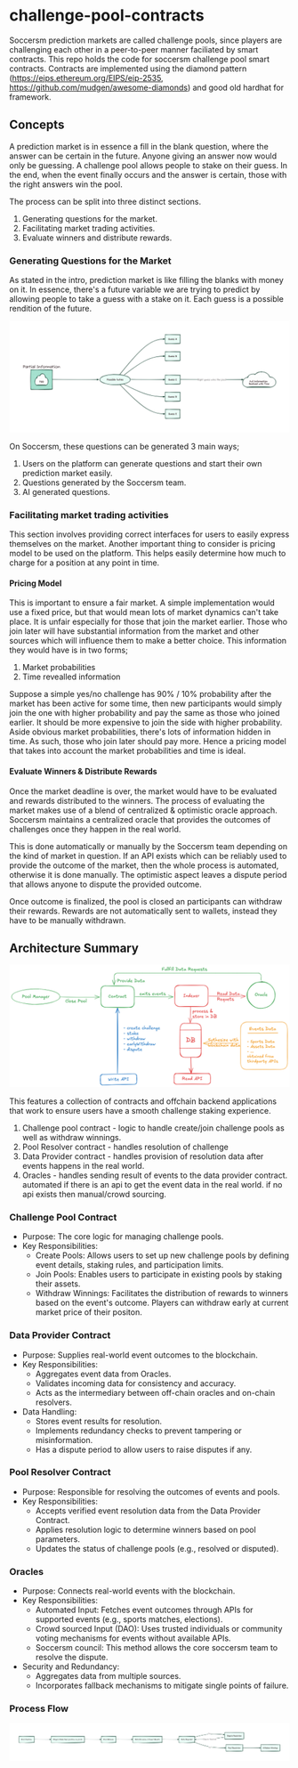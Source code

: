 # challenge-pool-contracts

Soccersm prediction markets are called challenge pools, since players are challenging each other in a peer-to-peer manner faciliated by smart contracts.
This repo holds the code for soccersm challenge pool smart contracts. Contracts are implemented using the diamond pattern (https://eips.ethereum.org/EIPS/eip-2535, https://github.com/mudgen/awesome-diamonds) and good old hardhat for framework.

## Concepts

A prediction market is in essence a fill in the blank question, where the answer can be certain in the future. Anyone giving an answer now would only be guessing. A challenge pool allows people to stake on their guess. In the end, when the event finally occurs and the answer is certain, those with the right answers win the pool.

The process can be split into three distinct sections.

1. Generating questions for the market.
2. Facilitating market trading activities.
3. Evaluate winners and distribute rewards.

### Generating Questions for the Market

As stated in the intro, prediction market is like filling the blanks with money on it. In essence, there's a future variable we are trying to predict by allowing people to take a guess with a stake on it. Each guess is a possible rendition of the future.

![Fill](./assets/guess.png)

On Soccersm, these questions can be generated 3 main ways;

1. Users on the platform can generate questions and start their own prediction market easily.
2. Questions generated by the Soccersm team.
3. AI generated questions.

### Facilitating market trading activities

This section involves providing correct interfaces for users to easily express themselves on the market. Another important thing to consider is pricing model to be used on the platform. This helps easily determine how much to charge for a position at any point in time.

#### Pricing Model

This is important to ensure a fair market. A simple implementation would use a fixed price, but that would mean lots of market dynamics can't take place. It is unfair especially for those that join the market earlier. Those who join later will have substantial information from the market and other sources which will influence them to make a better choice. This information they would have is in two forms;

1. Market probabilities
2. Time revealled information

Suppose a simple yes/no challenge has 90% / 10% probability after the market has been active for some time, then new participants would simply join the one with higher probability and pay the same as those who joined earlier. It should be more expensive to join the side with higher probability.
Aside obvious market probabilities, there's lots of information hidden in time. As such, those who join later should pay more. Hence a pricing model that takes into account the market probabilities and time is ideal.

#### Evaluate Winners & Distribute Rewards

Once the market deadline is over, the market would have to be evaluated and rewards distributed to the winners. The process of evaluating the market makes use of a blend of centralized & optimistic oracle approach. Soccersm maintains a centralized oracle that provides the outcomes of challenges once they happen in the real world.

This is done automatically or manually by the Soccersm team depending on the kind of market in question. If an API exists which can be reliably used to provide the outcome of the market, then the whole process is automated, otherwise it is done manually. The optimistic aspect leaves a dispute period that allows anyone to dispute the provided outcome.

Once outcome is finalized, the pool is closed an participants can withdraw their rewards. Rewards are not automatically sent to wallets, instead they have to be manually withdrawn.

## Architecture Summary

![Fill](./assets/bullocks.png)

This features a collection of contracts and offchain backend applications that work to ensure users have a smooth challenge staking experience.

1. Challenge pool contract - logic to handle create/join challenge pools as well as withdraw winnings.
2. Pool Resolver contract - handles resolution of challenge
3. Data Provider contract - handles provision of resolution data after events happens in the real world.
4. Oracles - handles sending result of events to the data provider contract. automated if there is an api to get the event data in the real world. if no api exists then manual/crowd sourcing.

### Challenge Pool Contract

- Purpose: The core logic for managing challenge pools.
- Key Responsibilities:
  - Create Pools: Allows users to set up new challenge pools by defining event details, staking rules, and participation limits.
  - Join Pools: Enables users to participate in existing pools by staking their assets.
  - Withdraw Winnings: Facilitates the distribution of rewards to winners based on the event's outcome. Players can withdraw early at current market price of their positon.

### Data Provider Contract

- Purpose: Supplies real-world event outcomes to the blockchain.
- Key Responsibilities:
  - Aggregates event data from Oracles.
  - Validates incoming data for consistency and accuracy.
  - Acts as the intermediary between off-chain oracles and on-chain resolvers.
- Data Handling:
  - Stores event results for resolution.
  - Implements redundancy checks to prevent tampering or misinformation.
  - Has a dispute period to allow users to raise disputes if any.

### Pool Resolver Contract

- Purpose: Responsible for resolving the outcomes of events and pools.
- Key Responsibilities:
  - Accepts verified event resolution data from the Data Provider Contract.
  - Applies resolution logic to determine winners based on pool parameters.
  - Updates the status of challenge pools (e.g., resolved or disputed).

### Oracles

- Purpose: Connects real-world events with the blockchain.
- Key Responsibilities:
  - Automated Input: Fetches event outcomes through APIs for supported events (e.g., sports matches, elections).
  - Crowd sourced Input (DAO): Uses trusted individuals or community voting mechanisms for events without available APIs.
  - Soccersm council: This method allows the core soccersm team to resolve the dispute.
- Security and Redundancy:
  - Aggregates data from multiple sources.
  - Incorporates fallback mechanisms to mitigate single points of failure.

### Process Flow

![Flow](./assets/flow.png)
